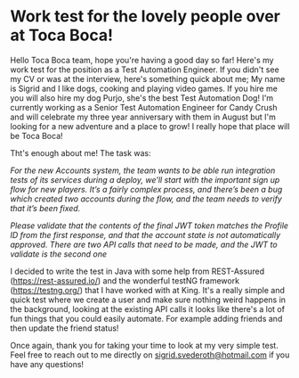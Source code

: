 Work test for the lovely people over at Toca Boca!
=========

Hello Toca Boca team, hope you're having a good day so far! Here's my work test for the position as a Test Automation Engineer. If you didn't see my CV or was at the interview, here's something quick about me; My name is Sigrid and I like dogs, cooking and playing video games. If you hire me you will also hire my dog Purjo, she's the best Test Automation Dog! I'm currently working as a Senior Test Automation Engineer for Candy Crush and will celebrate my three year anniversary with them in August but I'm looking for a new adventure and a place to grow! I really hope that place will be Toca Boca!

Tht's enough about me! The task was:

_For the new Accounts system, the team wants to be able run integration tests of its services during a deploy, we'll start with the important sign up flow for new players._
_It’s a fairly complex process, and there’s been a bug which created two accounts during the flow, and the team needs to verify that it’s been fixed._

_Please validate that the contents of the final JWT token matches the Profile ID from the first response, and that the account state is not automatically approved. 
There are two API calls that need to be made, and the JWT to validate is the second one_

I decided to write the test in Java with some help from REST-Assured (https://rest-assured.io/) and the wonderful testNG framework (https://testng.org/) that I have worked with at King. It's a really simple and quick test where we create a user and make sure nothing weird happens in the background, looking at the existing API calls it looks like there's a lot of fun things that you could easily automate. For example adding friends and then update the friend status!

Once again, thank you for taking your time to look at my very simple test. Feel free to reach out to me directly on sigrid.svederoth@hotmail.com if you have any questions!
